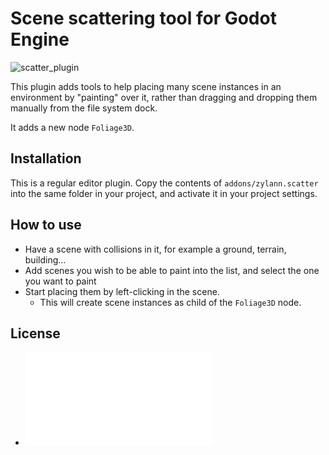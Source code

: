 Scene scattering tool for Godot Engine
=========================================

![scatter_plugin](https://user-images.githubusercontent.com/1311555/61177048-a3fd4100-a5c3-11e9-8771-8667465ce439.gif)

This plugin adds tools to help placing many scene instances in an environment by "painting" over it, rather than dragging and dropping them manually from the file system dock.

It adds a new node `Foliage3D`.


Installation
--------------

This is a regular editor plugin.
Copy the contents of `addons/zylann.scatter` into the same folder in your project, and activate it in your project settings.


How to use
--------------

- Have a scene with collisions in it, for example a ground, terrain, building...
- Add scenes you wish to be able to paint into the list, and select the one you want to paint
- Start placing them by left-clicking in the scene. 
  - This will create scene instances as child of the `Foliage3D` node.


License
---------

- ![License file](addons/zylann.scatter/LICENSE.md)
